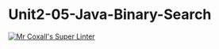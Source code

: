 # Unit2-05-Java-Binary-Search
[![Mr Coxall's Super Linter](https://github.com/ICS4U-Programming-RemyS/Unit2-05-Java-Binary-Search/workflows/Mr%20Coxall's%20Super%20Linter/badge.svg)](https://github.com/ICS4U-Programming-RemyS/Unit2-05-Java-Binary-Search/actions/)

